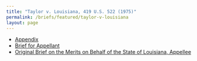 ```yaml
---
title: "Taylor v. Louisiana, 419 U.S. 522 (1975)"
permalink: /briefs/featured/taylor-v-louisiana
layout: page
---
```


- [Appendix](https://briefs4.lonedissent.org/1974/taylor-v-louisiana/Appendix.pdf)
- [Brief for Appellant](https://briefs4.lonedissent.org/1974/taylor-v-louisiana/Brief%20for%20Appellant.pdf)
- [Original Brief on the Merits on Behalf of the State of Louisiana, Appellee](https://briefs4.lonedissent.org/1974/taylor-v-louisiana/Original%20Brief%20on%20the%20Merits%20on%20Behalf%20of%20the%20State%20of%20Louisiana,%20Appellee.pdf)
